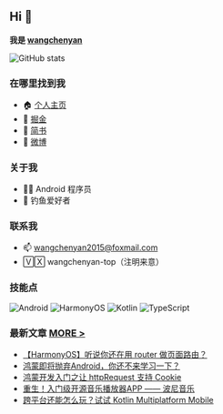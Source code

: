## Hi 👋
**我是 [wangchenyan](https://wangchenyan.top)**

![GitHub stats](https://github-readme-stats.vercel.app/api?username=wangchenyan&show_icons=true&bg_color=F0F7FF&title_color=1989FA&text_color=3E4B5C&icon_color=3E4B5C&locale=cn)

### 在哪里找到我

- 🏠 [个人主页](https://wangchenyan.top)
- 📘 [掘金](https://juejin.cn/user/2313028193754168)
- 📙 [简书](https://www.jianshu.com/u/3231579893ac)
- 🐔 [微博](https://weibo.com/u/2671190123)

### 关于我

- 🙋🏻 Android 程序员
- 🎣 钓鱼爱好者

### 联系我

- 📫 wangchenyan2015@foxmail.com
- 🅅🅇 wangchenyan-top（注明来意）

### 技能点

![Android](https://img.shields.io/badge/Android-3DDC84?style=for-the-badge&logo=android&logoColor=white)
![HarmonyOS](https://img.shields.io/badge/HarmonyOS-000000?style=for-the-badge&logo=harmonyos&logoColor=white)
![Kotlin](https://img.shields.io/badge/Kotlin-B125EA?style=for-the-badge&logo=kotlin&logoColor=white)
![TypeScript](https://img.shields.io/badge/TypeScript-007ACC?style=for-the-badge&logo=typescript&logoColor=white)

### 最新文章 [MORE >](https://juejin.cn/user/2313028193754168/posts)

<!-- BLOG-POST-LIST:START -->
- [【HarmonyOS】听说你还在用 router 做页面路由？](https://juejin.cn/post/7410420138309894159)
- [鸿蒙即将抛弃Android，你还不来学习一下？](https://juejin.cn/post/7340307629891616808)
- [鸿蒙开发入门之让 httpRequest 支持 Cookie](https://juejin.cn/post/7317183162870087716)
- [重生！入门级开源音乐播放器APP —— 波尼音乐](https://juejin.cn/post/7294072229003952143)
- [跨平台还能怎么玩？试试 Kotlin Multiplatform Mobile](https://juejin.cn/post/7217665415709933625)
<!-- BLOG-POST-LIST:END -->
